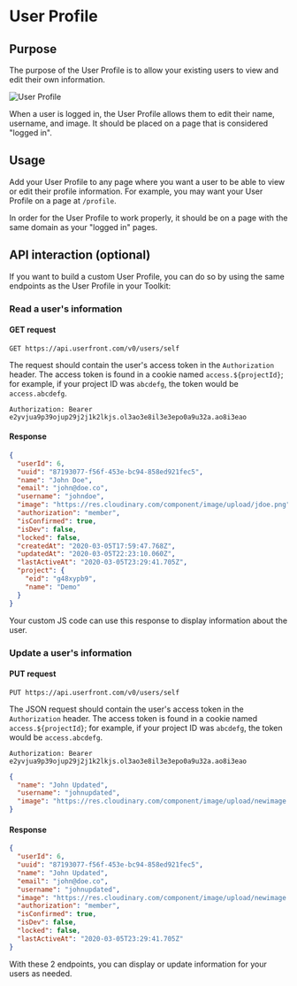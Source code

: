 # User Profile

## Purpose

The purpose of the User Profile is to allow your existing users to view and edit their own information.

![User Profile](https://res.cloudinary.com/component/image/upload/w_300/v1582158893/profile_kbeaou.png)

When a user is logged in, the User Profile allows them to edit their name, username, and image. It should be placed on a page that is considered "logged in".

## Usage

Add your User Profile to any page where you want a user to be able to view or edit their profile information. For example, you may want your User Profile on a page at `/profile`.

In order for the User Profile to work properly, it should be on a page with the same domain as your "logged in" pages.

## API interaction (optional)

If you want to build a custom User Profile, you can do so by using the same endpoints as the User Profile in your Toolkit:

### Read a user's information

#### GET request

```
GET https://api.userfront.com/v0/users/self
```

The request should contain the user's access token in the `Authorization` header. The access token is found in a cookie named `access.${projectId}`; for example, if your project ID was `abcdefg`, the token would be `access.abcdefg`.

```
Authorization: Bearer e2yvjua9p39ojup29j2j1k2lkjs.ol3ao3e8il3e3epo0a9u32a.ao8i3eao
```

#### Response

```json
{
  "userId": 6,
  "uuid": "87193077-f56f-453e-bc94-858ed921fec5",
  "name": "John Doe",
  "email": "john@doe.co",
  "username": "johndoe",
  "image": "https://res.cloudinary.com/component/image/upload/jdoe.png",
  "authorization": "member",
  "isConfirmed": true,
  "isDev": false,
  "locked": false,
  "createdAt": "2020-03-05T17:59:47.768Z",
  "updatedAt": "2020-03-05T22:23:10.060Z",
  "lastActiveAt": "2020-03-05T23:29:41.705Z",
  "project": {
    "eid": "g48xypb9",
    "name": "Demo"
  }
}
```

Your custom JS code can use this response to display information about the user.

### Update a user's information

#### PUT request

```
PUT https://api.userfront.com/v0/users/self
```

The JSON request should contain the user's access token in the `Authorization` header. The access token is found in a cookie named `access.${projectId}`; for example, if your project ID was `abcdefg`, the token would be `access.abcdefg`.

```
Authorization: Bearer e2yvjua9p39ojup29j2j1k2lkjs.ol3ao3e8il3e3epo0a9u32a.ao8i3eao
```

```json
{
  "name": "John Updated",
  "username": "johnupdated",
  "image": "https://res.cloudinary.com/component/image/upload/newimage.png"
}
```

#### Response

```json
{
  "userId": 6,
  "uuid": "87193077-f56f-453e-bc94-858ed921fec5",
  "name": "John Updated",
  "email": "john@doe.co",
  "username": "johnupdated",
  "image": "https://res.cloudinary.com/component/image/upload/newimage.png",
  "authorization": "member",
  "isConfirmed": true,
  "isDev": false,
  "locked": false,
  "lastActiveAt": "2020-03-05T23:29:41.705Z"
}
```

With these 2 endpoints, you can display or update information for your users as needed.
